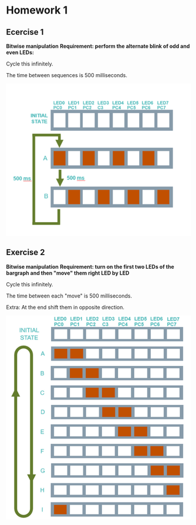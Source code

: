 # Homework 1

## Ecercise 1

**Bitwise manipulation**
**Requirement: perform the alternate blink of odd and even LEDs:**

Cycle this infinitely.

The time between sequences is 500 milliseconds.

![Bargraph](Images/T1_Ex1.png)

## Exercise 2

**Bitwise manipulation**
**Requirement: turn on the first two LEDs of the bargraph and then "move" them right LED by LED**

Cycle this infinitely.

The time between each "move" is 500 milliseconds.

Extra: At the end shift them in opposite direction.

![Bargraph](Images/T2_Ex2.png)


